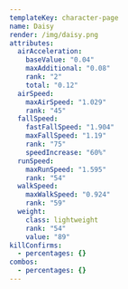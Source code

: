```yaml
---
templateKey: character-page
name: Daisy
render: /img/daisy.png
attributes:
  airAcceleration:
    baseValue: "0.04"
    maxAdditional: "0.08"
    rank: "2"
    total: "0.12"
  airSpeed:
    maxAirSpeed: "1.029"
    rank: "45"
  fallSpeed:
    fastFallSpeed: "1.904"
    maxFallSpeed: "1.19"
    rank: "75"
    speedIncrease: "60%"
  runSpeed:
    maxRunSpeed: "1.595"
    rank: "54"
  walkSpeed:
    maxWalkSpeed: "0.924"
    rank: "59"
  weight:
    class: lightweight
    rank: "54"
    value: "89"
killConfirms:
  - percentages: {}
combos:
  - percentages: {}
---
```

